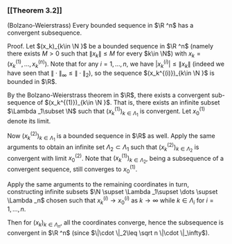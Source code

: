 ### [[Theorem 3.2]]

(Bolzano-Weierstrass) Every bounded sequence in $\R ^n$ has a convergent subsequence.

Proof. Let $(x_k)_{k\in \N }$ be a bounded sequence in $\R ^n$ (namely there exists $M>0$ such that $\|x_k \| \leq M$ for every $k\in \N$) with $x_k = (x_k^{(1)},\dots ,x_k^{(n)})$. Note that for any $i = 1,\dots ,n$, we have $|x_k^{(i)}| \leq \|x_k\|$ (indeed we have seen that $\|\cdot \|_\infty \leq \|\cdot \|_2$), so the sequence $(x_k^{(i)})_{k\in \N }$ is bounded in $\R$.

By the Bolzano-Weierstrass theorem in $\R$, there exists a convergent sub-sequence of $(x_k^{(1)})_{k\in \N }$. That is, there exists an infinite subset $\Lambda _1\subset \N$ such that $(x_k^{(1)})_{k\in \Lambda _1}$ is convergent. Let $x_0^{(1)}$ denote its limit.

Now $(x_k^{(2)})_{k\in \Lambda _1}$ is a bounded sequence in $\R$ as well. Apply the same arguments to obtain an infinite set $\Lambda _2\subset \Lambda _1$ such that $(x_k^{(2)})_{k\in \Lambda _2}$ is convergent with limit $x_0^{(2)}$. Note that $(x_k^{(1)})_{k\in \Lambda _2}$, being a subsequence of a convergent sequence, still converges to $x_0^{(1)}$.

Apply the same arguments to the remaining coordinates in turn, constructing infinite subsets $\N \supset \Lambda _1\supset \dots \supset \Lambda _n$ chosen such that $x_k^{(i)}\to x_0^{(i)}$ as $k\to \infty$ while $k\in \Lambda _i$ for $i=1,\dots ,n$.

Then for $(x_k)_{k\in \Lambda _n}$, all the coordinates converge, hence the subsequence is convergent in $\R ^n$ (since $\|\cdot \|_2\leq \sqrt n \|\cdot \|_\infty$).